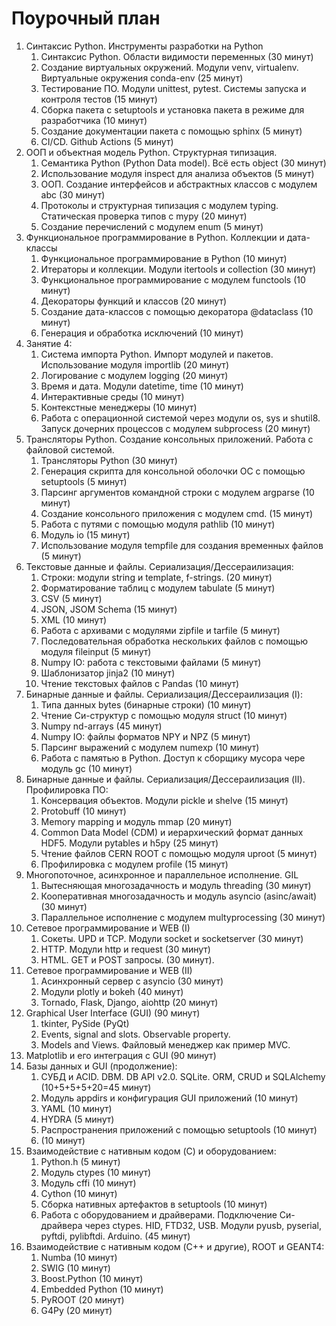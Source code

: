 # Поурочный план

1. Синтаксис Python. Инструменты разработки на Python
   1. Синтаксис Python. Области видимости переменных (30 минут)
   2. Создание виртуальных окружений. Модули venv, virtualenv. Виртуальные окружения conda-env (25 минут)
   3. Тестирование ПО. Модули unittest, pytest. Системы запуска и контроля тестов (15 минут)
   4. Сборка пакета с setuptools и установка пакета в режиме для разработчика (10 минут)
   5. Создание документации пакета с помощью sphinx (5 минут)
   6. CI/CD. Github Actions (5 минут)
2. ООП и объектная модель Python. Структурная типизация.
   1. Семантика Python (Python Data model). Всё есть object (30 минут)
   2. Использование модуля inspect для анализа объектов (5 минут)
   3. ООП. Создание интерфейсов и абстрактных классов с модулем abc (30 минут)
   4. Протоколы и структурная типизация с модулем typing. Статическая проверка типов с mypy (20 минут)
   5. Создание перечислений с модулем enum (5 минут)
3. Функциональное программирование в Python. Коллекции и дата-классы
   1. Функциональное программирование в Python (10 минут)
   2. Итераторы и коллекции. Модули itertools и collection (30 минут)
   3. Функциональное программирование c модулем functools (10 минут)
   4. Декораторы функций и классов (20 минут)
   5. Создание дата-классов с помощью декоратора @dataclass (10 минут)
   6. Генерация и обработка исключений (10 минут)
4. Занятие 4:
   1. Система импорта Python. Импорт модулей и пакетов. Использование модуля importlib (20 минут)
   2. Логирование с модулем logging (20 минут)
   3. Время и дата. Модули datetime, time (10 минут)
   4. Интерактивные среды (10 минут)
   5. Контекстные менеджеры (10 минут)
   6. Работа с операционной системой через модули os, sys и shutil8. Запуск дочерних процессов с модулем subprocess (20 минут)
5. Трансляторы Python. Создание консольных приложений. Работа с файловой системой.
   1. Трансляторы Python (30 минут)
   2. Генерация скрипта для консольной оболочки ОС с помощью setuptools (5 минут)
   3. Парсинг аргументов командной строки с модулем argparse (10 минут)
   4. Создание консольного приложения с модулем cmd. (15 минут)
   5. Работа с путями с помощью модуля pathlib (10 минут)
   6. Модуль io (15 минут)
   7. Использование модуля tempfile для создания временных файлов (5 минут)
6. Текстовые данные и файлы. Сериализация/Дессераилизация:
   1. Строки: модули string и template, f-strings. (20 минут)
   2. Форматирование таблиц с модулем tabulate (5 минут)
   3. CSV (5 минут)
   4. JSON, JSOM Schema (15 минут)
   5. XML (10 минут)
   6. Работа с архивами с модулями zipfile и tarfile (5 минут)
   7. Последовательная обработка нескольких файлов с помощью модуля fileinput (5 минут)
   8. Numpy IO: работа с текстовыми файлами (5 минут)
   9. Шаблонизатор jinja2 (10 минут)
   10. Чтение текстовых файлов с Pandas (10 минут)
7. Бинарные данные и файлы. Сериализация/Дессераилизация (I):
   1. Типа данных bytes (бинарные строки) (10 минут)
   2. Чтение Си-структур с помощью модуля struct (10 минут)
   3. Numpy nd-arrays (45 минут)
   4. Numpy IO: файлы форматов NPY и NPZ (5 минут)
   5. Парсинг выражений с модулем numexp (10 минут)
   6. Работа с памятью в Python. Доступ к сборщику мусора чере модуль gc (10 минут)
8. Бинарные данные и файлы. Сериализация/Дессераилизация (II). Профилировка ПО: 
   1. Консервация объектов. Модули pickle и shelve (15 минут)
   2. Protobuff (10 минут)
   3. Memory mapping и модуль mmap (20 минут)
   4. Common Data Model (CDM) и иерархический формат данных HDF5. Модули pytables и h5py (25 минут)
   5. Чтение файлов CERN ROOT с помощью модуля uproot (5 минут)
   6. Профилировка с модулем profile (15 минут)
9. Многопоточное, асинхронное и параллельное исполнение. GIL
   1. Вытесняющая многозадачность и модуль threading (30 минут)
   2. Кооперативная многозадачность и модуль asyncio (asinc/await) (30 минут)
   3. Параллельное исполнение с модулем multyprocessing (30 минут)
10. Сетевое программирование и WEB (I)
    1. Сокеты. UPD и TCP. Модули socket и socketserver (30 минут)
    2. HTTP. Модули http и request (30 минут)
    3. HTML. GET и POST запросы. (30 минут).
11. Сетевое программирование и WEB (II)
    1. Асинхронный сервер с asyncio (30 минут)
    2. Модули plotly и bokeh (40 минут)
    3. Tornado, Flask, Django, aiohttp (20 минут)
12. Graphical User Interface (GUI) (90 минут)
    1. tkinter, PySide (PyQt)
    2. Events, signal and slots. Observable property.
    3. Models and Views. Файловый менеджер как пример MVC.
13. Matplotlib и его интеграция с GUI (90 минут)
14. Базы данных и GUI (продолжение):
    1. СУБД и ACID. DBM. DB API v2.0. SQLite. ORM, CRUD и SQLAlchemy (10+5+5+5+20=45 минут)
    2. Модуль appdirs и конфигурация GUI приложений (10 минут)
    3. YAML (10 минут)
    4. HYDRA (5 минут)
    5. Распространения приложений с помощью setuptools (10 минут)
    6. (10 минут)
15. Взаимодействие с нативным кодом (C) и оборудованием:
    1. Python.h (5 минут)
    2. Модуль ctypes (10 минут)
    3. Модуль cffi (10 минут)
    4. Cython (10 минут)
    5. Сборка нативных артефактов в setuptools (10 минут)
    6. Работа с оборудованием и драйверами. Подключение Си-драйвера через ctypes. HID, FTD32, USB. Модули pyusb, pyserial, pyftdi, pylibftdi. Arduino. (45 минут)
16. Взаимодействие с нативным кодом (C++ и другие), ROOT и GEANT4:
    1. Numba (10 минут)
    2. SWIG (10 минут)
    3. Boost.Python (10 минут)
    4. Embedded Python (10 минут)
    5. PyROOT (20 минут)
    6. G4Py (20 минут)